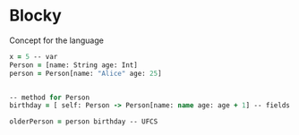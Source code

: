 # Blocky
Concept for the language


```Clojure
x = 5 -- var
Person = [name: String age: Int]
person = Person[name: "Alice" age: 25]


-- method for Person
birthday = [ self: Person -> Person[name: name age: age + 1] -- fields of first arg are always in scope

olderPerson = person birthday -- UFCS



```
